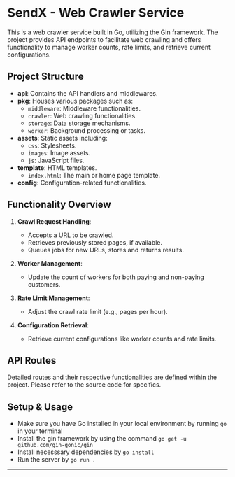 # SendX - Web Crawler Service

This is a web crawler service built in Go, utilizing the Gin framework. The project provides API endpoints to facilitate web crawling and offers functionality to manage worker counts, rate limits, and retrieve current configurations.

## Project Structure

- **api**: Contains the API handlers and middlewares.
- **pkg**: Houses various packages such as:
  - `middleware`: Middleware functionalities.
  - `crawler`: Web crawling functionalities.
  - `storage`: Data storage mechanisms.
  - `worker`: Background processing or tasks.
- **assets**: Static assets including:
  - `css`: Stylesheets.
  - `images`: Image assets.
  - `js`: JavaScript files.
- **template**: HTML templates.
  - `index.html`: The main or home page template.
- **config**: Configuration-related functionalities.

## Functionality Overview

1. **Crawl Request Handling**:
   - Accepts a URL to be crawled.
   - Retrieves previously stored pages, if available.
   - Queues jobs for new URLs, stores and returns results.

2. **Worker Management**:
   - Update the count of workers for both paying and non-paying customers.

3. **Rate Limit Management**:
   - Adjust the crawl rate limit (e.g., pages per hour).

4. **Configuration Retrieval**:
   - Retrieve current configurations like worker counts and rate limits.

## API Routes

Detailed routes and their respective functionalities are defined within the project. Please refer to the source code for specifics.

## Setup & Usage

- Make sure you have Go installed in your local environment by running `go` in your terminal
- Install the gin framework by using the command `go get -u github.com/gin-gonic/gin`
- Install necesssary dependencies by `go install`
- Run the server by `go run .`
---